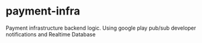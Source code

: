 # payment-infra
Payment infrastructure backend logic. Using google play pub/sub developer notifications and Realtime Database
